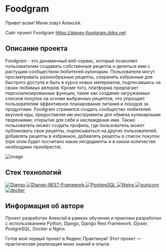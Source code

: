 # Foodgram

Привет всем! Меня зовут Алексей.

Сайт проект Foodgram https://alexey-foodgram.ddns.net

## Описание проекта

Foodgram - это динамичный веб-сервис, который позволяет пользователям создавать собственные рецепты и делиться ими с растущим сообществом любителей кулинарии. Пользователи могут просматривать разнообразные рецепты, сохранять избранные для быстрого доступа и быть в курсе новых материалов, подписавшись на своих любимых авторов. Кроме того, платформа предлагает персонализированные функции, такие как создание загружаемых списков покупок на основе выбранных рецептов, что упрощает пользователям эффективное планирование питания и походов за продуктами. Foodgram стремится создать сообщество любителей вкусной еды, предоставляя им инструменты для обмена кулинарными творениями, открытия для себя и наслаждения ими. Также пользователь может создать профиль, где пользователь может публиковать свои рецепты, подписываться на других пользователей, добавлять рецепты в избранное, добавлять рецепты в список покупок (при этом будет посчитано какие ингдедиенты и в каком количестве необходимо приобрести).

![image](https://github.com/user-attachments/assets/1751c5de-a86c-402b-9ff9-b5e4fcf37060)



## Стек технологий

<a href="https://www.djangoproject.com/">
    <img alt="Django" src="https://img.shields.io/badge/django-%23092E20.svg?style=for-the-badge&logo=django&logoColor=white">
</a>
<a href="https://www.django-rest-framework.org/">
    <img alt="Django-REST-Framework" src="https://img.shields.io/badge/DJANGO-REST-ff1709?style=for-the-badge&logo=django&logoColor=white&color=ff1709&labelColor=gray">
</a>
<a href="https://www.postgresql.org/">
    <img alt="PostgreSQL" src="https://img.shields.io/badge/postgres-%23316192.svg?style=for-the-badge&logo=postgresql&logoColor=white">
</a>
<a href="https://nginx.org/ru/">
    <img alt="Nginx" src="https://img.shields.io/badge/nginx-%23009639.svg?style=for-the-badge&logo=nginx&logoColor=white">
</a>
<a href="https://gunicorn.org/">
    <img alt="gunicorn" src="https://img.shields.io/badge/gunicorn-%298729.svg?style=for-the-badge&logo=gunicorn&logoColor=white">
</a>
<a href="https://www.docker.com/">
    <img alt="docker" src="https://img.shields.io/badge/docker-%230db7ed.svg?style=for-the-badge&logo=docker&logoColor=white">
</a>

## Информация об авторе

Проект разработан Алексей в рамках обучения и практики разработки с использованием Python, Django, Django Rest Framework, Djoser, PostgreSQL, Docker и Nginx.

Готов мой первый проект в Яндекс.Практикум! Этот проект — практическая реализация моих знаний и опыта.

